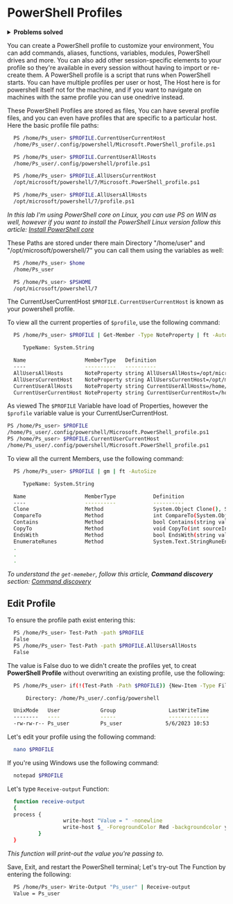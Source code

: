 # PowerShell Profiles

<details>
<summary><b>Problems solved</b></summary>

- **Senario 01:** You are usnig PowerShell to create bunch of AD users from excel sheet, Using script like the below:

  ```bash
    # This script for clearification only, and not tested! 
    ​import-csv -path c:\temp\users.csv | foreach {

    $givenName = $_.name.split()[0] 
    $surname = $_.name.split()[1]
    new-aduser -name $_.name -enabled $true –givenName $givenName –surname $surname -accountpassword (convertto-securestring $_.password -asplaintext -force) -changepasswordatlogon $true -samaccountname $_.samaccountname –userprincipalname ($_.samaccountname+”@ad.contoso.com”) -city $_.city -department $_.department
    }

  ```
  
  Each time you'll go and open-up your script and edit the ```import-csv``` path to refer to the new excel sheet you want to woke on. These steps are a little overwhelming. Instead, you can define this script as a function in powershell profile and parameterize the ```import-csv``` path, So each time to create a bunch of users just open the PowerSell terminal and type the name of the function and send the new path of your excel sheet as an option, Traa!!

- **Senario 02:** You have multiple scripts in your environment, and you have some variables and functions that you're using continuously in each script, So you're defining in each scripts the same variables and functions, etc. in short period you'll find out that your script become more complex; To make the script simple in as possible you can define all those variables and function in PowerShell profile and just recall them in your script.

</details>

<p>
You can create a PowerShell profile to customize your environment, You can add commands, aliases, functions, variables, modules, PowerShell drives and more. You can also add other session-specific elements to your profile so they're available in every session without having to import or re-create them. A PowerShell profile is a script that runs when PowerShell starts. You can have multiple profiles per user or host, The Host here is for powershell itself not for the machine, and if you want to navigate on machines with the same profile you can use onedrive instead.
</p>

  <p>
    These PowerShell Profiles are stored as files, You can have several profile files, and you can even have profiles that are specific to a particular host. Here the basic profile file paths:
  </p>

  ```bash  
    PS /home/Ps_user> $PROFILE.CurrentUserCurrentHost
    /home/Ps_user/.config/powershell/Microsoft.PowerShell_profile.ps1
  ```
  

  
  ```bash  
    PS /home/Ps_user> $PROFILE.CurrentUserAllHosts   
    /home/Ps_user/.config/powershell/profile.ps1
  ```
  

  
  ```bash  
    PS /home/Ps_user> $PROFILE.AllUsersCurrentHost                                  
    /opt/microsoft/powershell/7/Microsoft.PowerShell_profile.ps1
  ```
 

  
  ```bash  
    PS /home/Ps_user> $PROFILE.AllUsersAllHosts   
    /opt/microsoft/powershell/7/profile.ps1
  ```
  

*In this lab I'm using PowerShell core on Linux, you can use PS on WIN as well, however if you want to install the PowerShell Linux version follow this article: [Install PowerShell core](https://github.com/Ps_user-Eleraki/PowerShell_Articles/tree/main/PsFoldersize#install-powershell-core)*

These Paths are stored under there main Directory "/home/user" and "/opt/microsoft/powershell/7"  you can call them using the variables as well:

```bash
  PS /home/Ps_user> $home                    
  /home/Ps_user
```

```bash
  PS /home/Ps_user> $PSHOME                     
  /opt/microsoft/powershell/7
```

The CurrentUserCurrentHost ```$PROFILE.CurrentUserCurrentHost``` is known as your powershell profile.

To view all the current properties of ```$profile```, use the following command:
```bash
  PS /home/Ps_user> $PROFILE | Get-Member -Type NoteProperty | ft -AutoSize

     TypeName: System.String

  Name                   MemberType   Definition
  ----                   ----------   ----------
  AllUsersAllHosts       NoteProperty string AllUsersAllHosts=/opt/microsoft/powershell/7/profile.ps1
  AllUsersCurrentHost    NoteProperty string AllUsersCurrentHost=/opt/microsoft/powershell/7/Microsoft.PowerShell_profile.ps1
  CurrentUserAllHosts    NoteProperty string CurrentUserAllHosts=/home/Ps_user/.config/powershell/profile.ps1
  CurrentUserCurrentHost NoteProperty string CurrentUserCurrentHost=/home/Ps_user/.config/powershell/Microsoft.PowerShell_profile.ps1
```
As viewed The ```$PROFILE``` Variable have load of Properties, however the ```$profile``` variable value is your CurrentUserCurrentHost.
```bash
PS /home/Ps_user> $PROFILE      
/home/Ps_user/.config/powershell/Microsoft.PowerShell_profile.ps1
PS /home/Ps_user> $PROFILE.CurrentUserCurrentHost
/home/Ps_user/.config/powershell/Microsoft.PowerShell_profile.ps1
```

To view all the current Members, use the following command:

```bash
  PS /home/Ps_user> $PROFILE | gm | ft -AutoSize                           

     TypeName: System.String

  Name                   MemberType            Definition
  ----                   ----------            ----------
  Clone                  Method                System.Object Clone(), System.Object ICloneable.Clone()
  CompareTo              Method                int CompareTo(System.Object value), int CompareTo(string strB), int IComparable.CompareTo(Syste…
  Contains               Method                bool Contains(string value), bool Contains(string value, System.StringComparison comparisonType…
  CopyTo                 Method                void CopyTo(int sourceIndex, char[] destination, int destinationIndex, int count), void CopyTo(…
  EndsWith               Method                bool EndsWith(string value), bool EndsWith(string value, System.StringComparison comparisonType…
  EnumerateRunes         Method                System.Text.StringRuneEnumerator EnumerateRunes()
  .
  .
  .

```

*To understand the ```get-memeber```, follow this article, **Command discovery** section: [Command discovery](https://github.com/Ps_user-Eleraki/PowerShell_Articles/tree/main/PsFoldersize#psfoldersize-module-1)*


## Edit Profile


To ensure the profile path exist entering this:

```bash
  PS /home/Ps_user> Test-Path -path $PROFILE
  False
  PS /home/Ps_user> Test-Path -path $PROFILE.AllUsersAllHosts
  False
```
The value is False duo to we didn't create the profiles yet, to creat **PowerShell Profile** without overwriting an existing profile, use the following:

```bash
  PS /home/Ps_user> if(!(Test-Path -Path $PROFILE)) {New-Item -Type File -path $PROFILE -Force}

      Directory: /home/Ps_user/.config/powershell

  UnixMode   User             Group                 LastWriteTime           Size Name
  --------   ----             -----                 -------------           ---- ----
  -rw-rw-r-- Ps_user          Ps_user              5/6/2023 10:53              0 Microsoft.PowerShell_profile.ps1
```

Let's edit your profile using the following command:

```bash
  nano $PROFILE
```

If you're using Windows use the following command:

```bash
  notepad $PROFILE
```

Let's type ```Receive-output``` Function:

```bash
  function receive-output
  {
  process {
                  write-host "Value = " -nonewline
                  write-host $_ -ForegroundColor Red -backgroundcolor yellow
          }
  }
```
*This function will print-out the value you're passing to.*

Save, Exit, and restart the PowerShell terminal; Let's try-out The Function by entering the following:

```bash
  PS /home/Ps_user> Write-Output "Ps_user" | Receive-output
  Value = Ps_user
```
